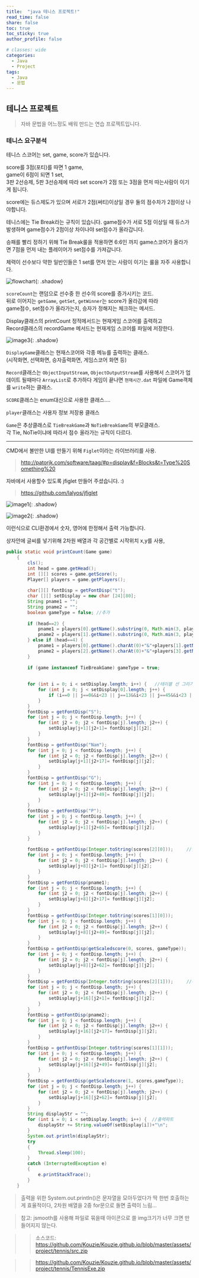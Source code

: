 ```yaml
---
title:  "java 테니스 프로젝트!"
read_time: false
share: false
toc: true
toc_sticky: true
author_profile: false

# classes: wide
categories:
  - Java
  - Project
tags:
  - Java
  - 문법
---
```


## 테니스 프로젝트

> 자바 문법을 어느정도 배워 만드는 연습 프로젝트입니다.  

### 테니스 요구분석

테니스 스코어는 set, game, score가 있습니다.  

score를 3점(포티)를 따면 1 game,  
game이 6점이 되면 1 set,  
3판 2선승제, 5판 3선승제에 따라 set score가 2점 또는 3점을 먼저 따는사람이 이기게 됩니다.  

score에는 듀스제도가 있으며 서로가 2점(써티)이상일 경우 둘의 점수차가 2점이상 나야합니다.  


테니스에는 Tie Break라는 규칙이 있습니다. game점수가 서로 5점 이상일 때 듀스가 발생하며 game점수가 2점이상 차이나야 set점수가 올라갑니다.  

승패를 빨리 정하기 위해 Tie Break룰을 적용하면 6:6인 까지 game스코어가 올라가면 7점을 먼저 내는 플레이어가 set점수를 가져갑니다.  

체력이 선수보다 약한 일반인들은 1 set를 먼저 얻는 사람이 이기는 룰을 자주 사용합니다.  

![flowchart](/assets/project/tennis/flowchart.jpg){: .shadow}  

`scoreCount`는 랜덤으로 선수중 한 선수의 score를 증가시키는 코드.  
뒤로 이어지는 `getGame`, `getSet`, `getWinner`는 score가 올라감에 따라  
game점수, set점수가 올라가는지, 승자가 정해지는 체크하는 메서드.  

Display클래스의 printCount 정적메서드는 현재게임 스코어를 출력하고  
Record클래스의 recordGame 메서드는 현재게임 스코어를 파일에 저장한다.  



![image3](/assets/project/tennis/image3.png){: .shadow}  

`DisplayGame`클래스는 현재스코어와 각종 메뉴를 출력하는 클래스.  
(시작화면, 선택화면, 승자출력화면, 게임스코어 화면 등)  

`Record`클래스는 `ObjectInputStream`, `ObjectOutputStream`를 사용해서 스코어가 업데이트 될때마다 `ArrayList`로 추가하다 게임이 끝나면 `현재시간.dat` 파일에 Game객체를 `write`하는 클래스.

`SCORE`클래스는 enum대신으로 사용한 클래스.... 

`player`클래스는 사용자 정보 저장용 클래스  

`Game`은 추상클래스로 `TieBreakGame`과 `NoTieBreakGame`의 부모클래스.  
각 Tie, NoTie이냐에 따라서 점수 올라가는 규칙이 다르다.  




---


CMD에서 볼만한 UI를 만들기 위해 `Figlet`이라는 라이브러리를 사용.
> http://patorjk.com/software/taag/#p=display&f=Blocks&t=Type%20Something%20

자바에서 사용할수 있도록 jfiglet 만들어 주셨습니다. :)
> https://github.com/lalyos/jfiglet 

![image1](/assets/project/tennis/image1.png){: .shadow}  

![image2](/assets/project/tennis/image2.png){: .shadow}  

이런식으로 CLI환경에서 숫자, 영어에 한정해서 출력 가능합니다.  


상자안에 글씨를 넣기위해 2차원 배열과 각 공간별로 시작위치 x,y를 사용,  


```java
public static void printCount(Game game)
	{
		cls();
		int head = game.getHead();
		int [][] scores = game.getScore();
		Player[] players = game.getPlayers();
		
		char[][] fontDisp = getFontDisp("t");
		char [][] setDisplay = new char [24][80];
		String pname1 = "";
		String pname2 = "";
		boolean gameType = false; //추가
		
		if (head==2) {
			pname1 = players[0].getName().substring(0, Math.min(3, players[0].getName().length()));
			pname2 = players[1].getName().substring(0, Math.min(3, players[0].getName().length()));
		} else if (head==4) {
			pname1 = players[0].getName().charAt(0)+"&"+players[1].getName().charAt(0);
			pname2 = players[2].getName().charAt(0)+"&"+players[3].getName().charAt(0);
		}
		
		if (game instanceof TieBreakGame) gameType = true;
		
		
		for (int i = 0; i < setDisplay.length; i++) {   //테이블 선 그리기
			for (int j = 0; j < setDisplay[0].length; j++) {
				if (i==0 || j==0&&i<23 || j==13&&i<23 || j==45&&i<23 || j==60&&i<23 || j==79&&i<23 || i==7 || i==15 || i==23) setDisplay[i][j]='*';
			}
		}
		fontDisp = getFontDisp("S");
		for (int j = 0; j < fontDisp.length; j++) {
			for (int j2 = 0; j2 < fontDisp[j].length; j2++) {
				setDisplay[j+1][j2+1]= fontDisp[j][j2];
			}	
		}
		fontDisp = getFontDisp("Nam");
		for (int j = 0; j < fontDisp.length; j++) {
			for (int j2 = 0; j2 < fontDisp[j].length; j2++) {
				setDisplay[j+1][j2+17]= fontDisp[j][j2];
			}		
		}
		fontDisp = getFontDisp("G");
		for (int j = 0; j < fontDisp.length; j++) {
			for (int j2 = 0; j2 < fontDisp[j].length; j2++) {
				setDisplay[j+1][j2+49]= fontDisp[j][j2];
			}		
		}
		fontDisp = getFontDisp("P");
		for (int j = 0; j < fontDisp.length; j++) {
			for (int j2 = 0; j2 < fontDisp[j].length; j2++) {
				setDisplay[j+1][j2+65]= fontDisp[j][j2];
			}		
		}
		
		fontDisp = getFontDisp(Integer.toString(scores[2][0]));     //입력시작
		for (int j = 0; j < fontDisp.length; j++) {
			for (int j2 = 0; j2 < fontDisp[j].length; j2++) {
				setDisplay[j+8][j2+1]= fontDisp[j][j2];
			}	
		}
		fontDisp = getFontDisp(pname1);     
		for (int j = 0; j < fontDisp.length; j++) {
			for (int j2 = 0; j2 < fontDisp[j].length; j2++) {
				setDisplay[j+8][j2+17]= fontDisp[j][j2];
			}	
		}
		fontDisp = getFontDisp(Integer.toString(scores[1][0]));     
		for (int j = 0; j < fontDisp.length; j++) {
			for (int j2 = 0; j2 < fontDisp[j].length; j2++) {
				setDisplay[j+8][j2+49]= fontDisp[j][j2];
			}	
		}
		fontDisp = getFontDisp(getScaledscore(0, scores, gameType));     
		for (int j = 0; j < fontDisp.length; j++) {
			for (int j2 = 0; j2 < fontDisp[j].length; j2++) {
				setDisplay[j+8][j2+62]= fontDisp[j][j2];
			}	
		}
		fontDisp = getFontDisp(Integer.toString(scores[2][1]));     //두번째줄 입력
		for (int j = 0; j < fontDisp.length; j++) {
			for (int j2 = 0; j2 < fontDisp[j].length; j2++) {
				setDisplay[j+16][j2+1]= fontDisp[j][j2];
			}	
		}
		fontDisp = getFontDisp(pname2);     
		for (int j = 0; j < fontDisp.length; j++) {
			for (int j2 = 0; j2 < fontDisp[j].length; j2++) {
				setDisplay[j+16][j2+17]= fontDisp[j][j2];
			}	
		}
		fontDisp = getFontDisp(Integer.toString(scores[1][1]));     
		for (int j = 0; j < fontDisp.length; j++) {
			for (int j2 = 0; j2 < fontDisp[j].length; j2++) {
				setDisplay[j+16][j2+49]= fontDisp[j][j2];
			}	
		}
		fontDisp = getFontDisp(getScaledscore(1, scores,gameType));     
		for (int j = 0; j < fontDisp.length; j++) {
			for (int j2 = 0; j2 < fontDisp[j].length; j2++) {
				setDisplay[j+16][j2+62]= fontDisp[j][j2];
			}	
		}
		String displayStr = "";
		for (int i = 0; i < setDisplay.length; i++) {  //출력파트
			displayStr += String.valueOf(setDisplay[i])+"\n";
		}
		System.out.println(displayStr);
		try 
		{			
			Thread.sleep(100);		
		} 
		catch (InterruptedException e)
		{ 		
			e.printStackTrace();
		}
	}
  ```

> 출력을 위한 System.out.println()은 문자열을 모아두었다가 딱 한번 호출하는게 효율적이다, 2차원 배열을 2중 for문으로 돌면 출력이 느림...


>참고: jsmooth를 사용해 파일로 묶을때 아이콘으로 쓸 img크기가 너무 크면 만들어지지 않는다.

>> 소스코드: https://github.com/Kouzie/Kouzie.github.io/blob/master/assets/project/tennis/src.zip  

>> https://github.com/Kouzie/Kouzie.github.io/blob/master/assets/project/tennis/TennisExe.zip